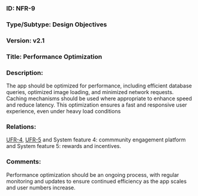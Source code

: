 ### ID: NFR-9
 
### Type/Subtype: Design Objectives

### Version: v2.1
 
### Title: Performance Optimization
  
### Description: 
The app should be optimized for performance, including efficient database queries, optimized image loading, and minimized network requests. Caching mechanisms should be used where appropriate to enhance speed and reduce latency. This optimization ensures a fast and responsive user experience, even under heavy load conditions

### Relations:  
[UFR-4](https://github.com/carmensat/RECIPE-ROULETTE/blob/main/REQUIREMENTS/UFR-4.md), 
[UFR-5](https://github.com/carmensat/RECIPE-ROULETTE/blob/main/REQUIREMENTS/UFR-5.md) and System feature 4: commmunity engagement platform and System feature 5: rewards and incentives.

### Comments: 
Performance optimization should be an ongoing process, with regular monitoring and updates to ensure continued efficiency as the app scales and user numbers increase.
